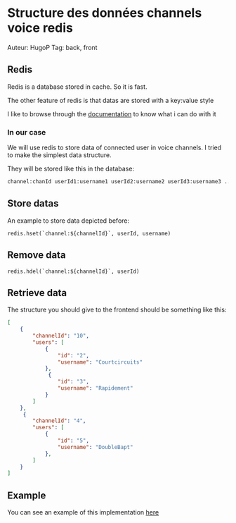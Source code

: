 # Structure des données channels voice redis

Auteur: HugoP
Tag: back, front

## Redis

Redis is a database stored in cache. So it is fast.

The other feature of redis is that datas are stored with a key:value style

I like to browse through the [documentation](https://redis.io/docs/latest/commands/) to know what i can do with it

### In our case

We will use redis to store data of connected user in voice channels. I tried to make the simplest data structure.

They will be stored like this in the database:

```txt
channel:chanId userId1:username1 userId2:username2 userId3:username3 ...
```

## Store datas

An example to store data depicted before:

```tsx
redis.hset(`channel:${channelId}`, userId, username)
```

## Remove data

```tsx
redis.hdel(`channel:${channelId}`, userId)
```

## Retrieve data

The structure you should give to the frontend should be something like this:

```json
[
    {
        "channelId": "10",
        "users": [
            {
                "id": "2",
                "username": "Courtcircuits"
            },
             {
                "id": "3",
                "username": "Rapidement"
            }
        ]
    },
     {
        "channelId": "4",
        "users": [
            {
                "id": "5",
                "username": "DoubleBapt"
            },
        ]
    }
]
```

## Example

You can see an example of this implementation [here](https://gitlab.polytech.umontpellier.fr/beep/voice/api/-/blob/main/apps/channel/services/channel_service.ts)
